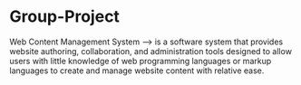 # Group-Project
Web Content Management System
--> is a software system that provides website authoring, 
collaboration, and administration tools designed to allow users with little knowledge of web programming 
languages or markup languages to create and manage website content with relative ease. 
